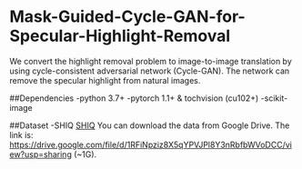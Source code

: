 # Mask-Guided-Cycle-GAN-for-Specular-Highlight-Removal
We convert the highlight removal problem to image-to-image translation by using cycle-consistent adversarial network (Cycle-GAN). The network can remove the specular highlight from natural images.

##Dependencies
-python 3.7+
-pytorch 1.1+ & tochvision (cu102+)
-scikit-image

##Dataset
-SHIQ
[SHIQ](https://github.com/fu123456/SHIQ)
You can download the data from Google Drive. The link is: https://drive.google.com/file/d/1RFiNpziz8X5qYPVJPl8Y3nRbfbWVoDCC/view?usp=sharing (~1G).
